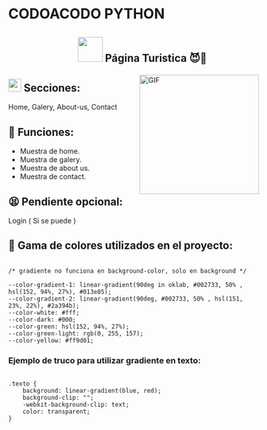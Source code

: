# CODOACODO PYTHON

## <ul align="center"> <picture><img  src = "https://github.com/7oSkaaa/7oSkaaa/blob/main/Images/about_me.gif?raw=true" width=50px></picture> Página Turistica 😈🤝</ul>

<picture>
    <img align="right" alt="GIF" height="240px" src="https://media.giphy.com/media/Ah3zHH7hvsSB2/giphy.gif?raw=true" />
</picture>

## <img src = "https://media2.giphy.com/media/QssGEmpkyEOhBCb7e1/giphy.gif?cid=ecf05e47a0n3gi1bfqntqmob8g9aid1oyj2wr3ds3mg700bl&rid=giphy.gif" width = 26px> Secciones:

Home, Galery, About-us, Contact

## 🚀 Funciones:

- Muestra de home.
- Muestra de galery.
- Muestra de about us.
- Muestra de contact.

## 😫 Pendiente opcional:

Login ( Si se puede )

## 🌈 Gama de colores utilizados en el proyecto:

```

/* gradiente no funciona en background-color, solo en background */

--color-gradient-1: linear-gradient(90deg in oklab, #002733, 50% , hsl(152, 94%, 27%), #013e85);
--color-gradient-2: linear-gradient(90deg, #002733, 50% , hsl(151, 23%, 22%), #2a394b);
--color-white: #fff;
--color-dark: #000;
--color-green: hsl(152, 94%, 27%);
--color-green-light: rgb(0, 255, 157);
--color-yellow: #ff9d01;

```

### Ejemplo de truco para utilizar gradiente en texto:

```

.texto {
    background: linear-gradient(blue, red);
	background-clip: "";
	-webkit-background-clip: text;
	color: transparent;
}

```

